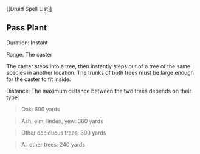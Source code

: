 [[Druid Spell List]]

## Pass Plant  

Duration: Instant

Range: The caster

The caster steps into a tree, then instantly steps out of a tree of the same species in another location. The trunks of both trees must be large enough for the caster to fit inside.

Distance: The maximum distance between the two trees depends on their type:

> Oak: 600 yards

> Ash, elm, linden, yew: 360 yards

> Other deciduous trees: 300 yards

> All other trees: 240 yards